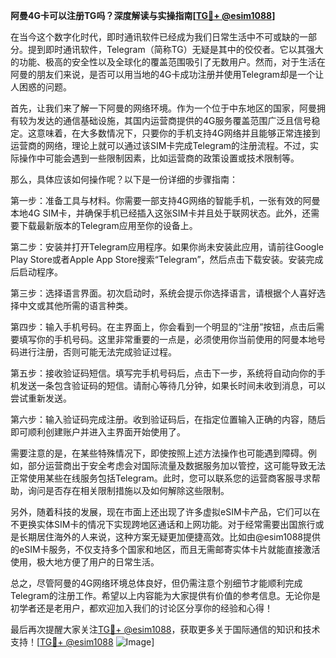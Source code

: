**阿曼4G卡可以注册TG吗？深度解读与实操指南[[TG💪+ @esim1088](https://t.me/s/esim1088)]**

在当今这个数字化时代，即时通讯软件已经成为我们日常生活中不可或缺的一部分。提到即时通讯软件，Telegram（简称TG）无疑是其中的佼佼者。它以其强大的功能、极高的安全性以及全球化的覆盖范围吸引了无数用户。然而，对于生活在阿曼的朋友们来说，是否可以用当地的4G卡成功注册并使用Telegram却是一个让人困惑的问题。

首先，让我们来了解一下阿曼的网络环境。作为一个位于中东地区的国家，阿曼拥有较为发达的通信基础设施，其国内运营商提供的4G服务覆盖范围广泛且信号稳定。这意味着，在大多数情况下，只要你的手机支持4G网络并且能够正常连接到运营商的网络，理论上就可以通过该SIM卡完成Telegram的注册流程。不过，实际操作中可能会遇到一些限制因素，比如运营商的政策设置或技术限制等。

那么，具体应该如何操作呢？以下是一份详细的步骤指南：

第一步：准备工具与材料。你需要一部支持4G网络的智能手机，一张有效的阿曼本地4G SIM卡，并确保手机已经插入这张SIM卡并且处于联网状态。此外，还需要下载最新版本的Telegram应用至你的设备上。

第二步：安装并打开Telegram应用程序。如果你尚未安装此应用，请前往Google Play Store或者Apple App Store搜索“Telegram”，然后点击下载安装。安装完成后启动程序。

第三步：选择语言界面。初次启动时，系统会提示你选择语言，请根据个人喜好选择中文或其他所需的语言种类。

第四步：输入手机号码。在主界面上，你会看到一个明显的“注册”按钮，点击后需要填写你的手机号码。这里非常重要的一点是，必须使用你当前使用的阿曼本地号码进行注册，否则可能无法完成验证过程。

第五步：接收验证码短信。填写完手机号码后，点击下一步，系统将自动向你的手机发送一条包含验证码的短信。请耐心等待几分钟，如果长时间未收到消息，可以尝试重新发送。

第六步：输入验证码完成注册。收到验证码后，在指定位置输入正确的内容，随后即可顺利创建账户并进入主界面开始使用了。

需要注意的是，在某些特殊情况下，即使按照上述方法操作也可能遇到障碍。例如，部分运营商出于安全考虑会对国际流量及数据服务加以管控，这可能导致无法正常使用某些在线服务包括Telegram。此时，您可以联系您的运营商客服寻求帮助，询问是否存在相关限制措施以及如何解除这些限制。

另外，随着科技的发展，现在市面上还出现了许多虚拟eSIM卡产品，它们可以在不更换实体SIM卡的情况下实现跨地区通话和上网功能。对于经常需要出国旅行或是长期居住海外的人来说，这种方案无疑更加便捷高效。比如由@esim1088提供的eSIM卡服务，不仅支持多个国家和地区，而且无需邮寄实体卡片就能直接激活使用，极大地方便了用户的日常生活。

总之，尽管阿曼的4G网络环境总体良好，但仍需注意个别细节才能顺利完成Telegram的注册工作。希望以上内容能为大家提供有价值的参考信息。无论你是初学者还是老用户，都欢迎加入我们的讨论区分享你的经验和心得！

最后再次提醒大家关注[TG💪+ @esim1088](https://t.me/s/esim1088)，获取更多关于国际通信的知识和技术支持！[[TG💪+ @esim1088](https://t.me/s/esim1088) ![Image](https://i.postimg.cc/4NQfJmqS/Snipaste-2025-05-13-00-14-12.png)]